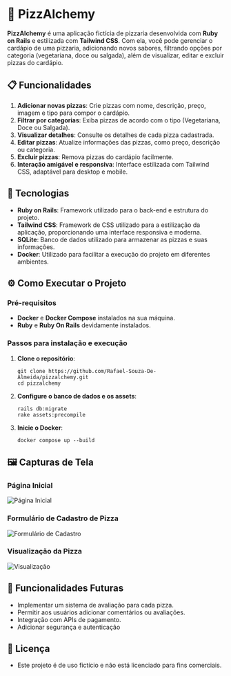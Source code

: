 # 🍕 PizzAlchemy

**PizzAlchemy** é uma aplicação fictícia de pizzaria desenvolvida com **Ruby on Rails** e estilizada com **Tailwind CSS**. Com ela, você pode gerenciar o cardápio de uma pizzaria, adicionando novos sabores, filtrando opções por categoria (vegetariana, doce ou salgada), além de visualizar, editar e excluir pizzas do cardápio.

## 📋 Funcionalidades

1. **Adicionar novas pizzas**: Crie pizzas com nome, descrição, preço, imagem e tipo para compor o cardápio.
2. **Filtrar por categorias**: Exiba pizzas de acordo com o tipo (Vegetariana, Doce ou Salgada).
3. **Visualizar detalhes**: Consulte os detalhes de cada pizza cadastrada.
4. **Editar pizzas**: Atualize informações das pizzas, como preço, descrição ou categoria.
5. **Excluir pizzas**: Remova pizzas do cardápio facilmente.
6. **Interação amigável e responsiva**: Interface estilizada com Tailwind CSS, adaptável para desktop e mobile.

## 🚀 Tecnologias

- **Ruby on Rails**: Framework utilizado para o back-end e estrutura do projeto.
- **Tailwind CSS**: Framework de CSS utilizado para a estilização da aplicação, proporcionando uma interface responsiva e moderna.
- **SQLite**: Banco de dados utilizado para armazenar as pizzas e suas informações.
- **Docker**: Utilizado para facilitar a execução do projeto em diferentes ambientes.

## ⚙️ Como Executar o Projeto

### Pré-requisitos

- **Docker** e **Docker Compose** instalados na sua máquina.
- **Ruby** e **Ruby On Rails** devidamente instalados.

### Passos para instalação e execução

1. **Clone o repositório**:

   ```
   git clone https://github.com/Rafael-Souza-De-Almeida/pizzalchemy.git
   cd pizzalchemy
   ```

2. **Configure o banco de dados e os assets**:
   ```
   rails db:migrate
   rake assets:precompile
   ```
3. **Inicie o Docker**:
   ```
   docker compose up --build
   ```

## 🖼️ Capturas de Tela

### Página Inicial

![Página Inicial](https://github.com/user-attachments/assets/d7387472-23ae-44fc-943f-d27ffce20209)

### Formulário de Cadastro de Pizza

![Formulário de Cadastro](https://github.com/user-attachments/assets/bff7d012-006c-43ae-bf38-51a5fffc6198)

### Visualização da Pizza

![Visualização](https://github.com/user-attachments/assets/2261a418-cdcb-40aa-8218-2e84ae312bf1)

## 🔄 Funcionalidades Futuras

- Implementar um sistema de avaliação para cada pizza.
- Permitir aos usuários adicionar comentários ou avaliações.
- Integração com APIs de pagamento.
- Adicionar segurança e autenticação

## 📄 Licença

- Este projeto é de uso fictício e não está licenciado para fins comerciais.
